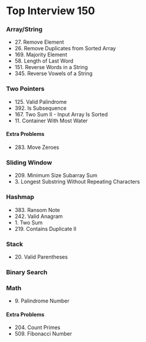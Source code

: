 <h1>Top Interview 150</h1>
<h3>Array/String</h3>
<ul>
  <li>27. Remove Element</li>
  <li>26. Remove Duplicates from Sorted Array</li>
  <li>169. Majority Element</li>
  <li>58. Length of Last Word</li>
  <li>151. Reverse Words in a String</li>
  <li>345. Reverse Vowels of a String</li>
</ul>

<h3>Two Pointers</h3>
<ul>
  <li>125. Valid Palindrome</li>
  <li>392. Is Subsequence</li>
  <li>167. Two Sum II - Input Array Is Sorted</li>
  <li>11. Container With Most Water</li>
</ul>
<h4>Extra Problems</h4>
<ul>
    <li>283. Move Zeroes</li>
</ul>

<h3>Sliding Window</h3>
<ul>
  <li>209. Minimum Size Subarray Sum</li>
  <li>3. Longest Substring Without Repeating Characters</li>
</ul>

<h3>Hashmap</h3>
<ul>
  <li>383. Ransom Note</li>
  <li>242. Valid Anagram</li>
  <li>1. Two Sum</li>
  <li>219. Contains Duplicate II</li>
</ul>

<h3>Stack</h3>
<ul>
  <li>20. Valid Parentheses</li>
</ul>

<h3>Binary Search</h3>

<h3>Math</h3>
<ul>
  <li>9. Palindrome Number</li>
</ul>
<h4>Extra Problems</h4>
<ul>
  <li>204. Count Primes</li>
  <li>509. Fibonacci Number</li>
</ul>

